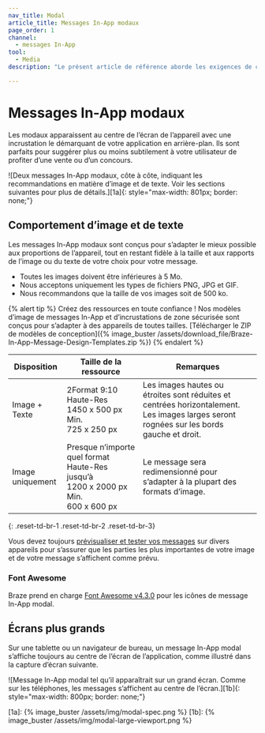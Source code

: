 ```yaml
---
nav_title: Modal
article_title: Messages In-App modaux
page_order: 1
channel:
  - messages In-App
tool:
  - Media
description: "Le présent article de référence aborde les exigences de conception des messages In-App modaux."

---
```


# Messages In-App modaux

Les modaux apparaissent au centre de l’écran de l’appareil avec une incrustation le démarquant de votre application en arrière-plan. Ils sont parfaits pour suggérer plus ou moins subtilement à votre utilisateur de profiter d’une vente ou d’un concours.

![Deux messages In-App modaux, côte à côte, indiquant les recommandations en matière d’image et de texte. Voir les sections suivantes pour plus de détails.][1a]{: style="max-width: 801px; border: none;"}

## Comportement d’image et de texte

Les messages In-App modaux sont conçus pour s’adapter le mieux possible aux proportions de l’appareil, tout en restant fidèle à la taille et aux rapports de l’image ou du texte de votre choix pour votre message.

- Toutes les images doivent être inférieures à 5 Mo.
- Nous acceptons uniquement les types de fichiers PNG, JPG et GIF.
- Nous recommandons que la taille de vos images soit de 500 ko.

{% alert tip %} Créez des ressources en toute confiance ! Nos modèles d’image de messages In-App et d’incrustations de zone sécurisée sont conçus pour s’adapter à des appareils de toutes tailles. [Télécharger le ZIP de modèles de conception]({% image_buster /assets/download_file/Braze-In-App-Message-Design-Templates.zip %}) {% endalert %}

| Disposition | Taille de la ressource | Remarques |
|--- | --- | ------ |
| Image + Texte | 2Format 9:10<br>Haute-Res 1450 x 500 px<br> Min. 725 x 250 px | Les images hautes ou étroites sont réduites et centrées horizontalement. Les images larges seront rognées sur les bords gauche et droit. |
| Image uniquement | Presque n’importe quel format<br>Haute-Res jusqu’à 1200 x 2000 px<br> Min. 600 x 600 px | Le message sera redimensionné pour s’adapter à la plupart des formats d’image. |
{: .reset-td-br-1 .reset-td-br-2 .reset-td-br-3}

Vous devez toujours [prévisualiser et tester vos messages]({{site.baseurl}}/user_guide/message_building_by_channel/in-app_messages/testing/) sur divers appareils pour s’assurer que les parties les plus importantes de votre image et de votre message s’affichent comme prévu.

### Font Awesome

Braze prend en charge [Font Awesome v4.3.0](https://fontawesome.com/v4.7.0/cheatsheet/) pour les icônes de message In-App modal.

## Écrans plus grands

Sur une tablette ou un navigateur de bureau, un message In-App modal s’affiche toujours au centre de l’écran de l’application, comme illustré dans la capture d’écran suivante.

![Message In-App modal tel qu’il apparaîtrait sur un grand écran. Comme sur les téléphones, les messages s’affichent au centre de l’écran.][1b]{: style="max-width: 800px; border: none;"}

[1a]: {% image_buster /assets/img/modal-spec.png %}
[1b]: {% image_buster /assets/img/modal-large-viewport.png %}


